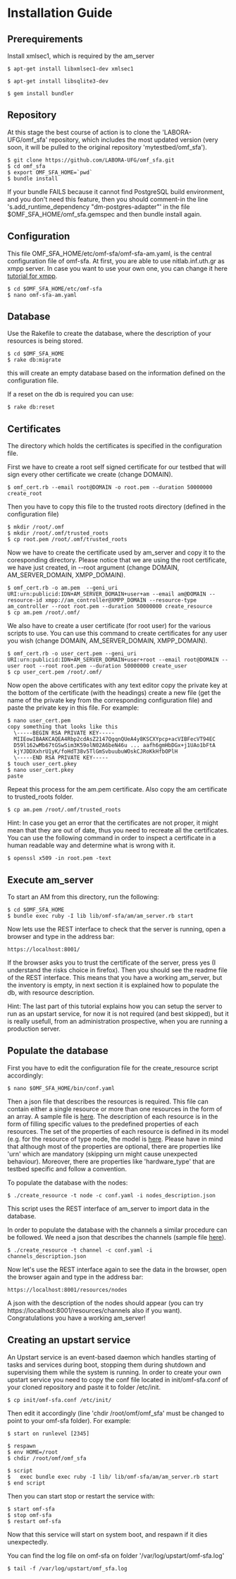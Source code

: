 Installation Guide
==================

Prerequirements
---------------

Install xmlsec1, which is required by the am_server

    $ apt-get install libxmlsec1-dev xmlsec1

    $ apt-get install libsqlite3-dev

    $ gem install bundler

Repository
----------

At this stage the best course of action is to clone the 'LABORA-UFG/omf_sfa' repository, which includes the most updated version (very soon, it will be pulled to the original repository 'mytestbed/omf_sfa').

    $ git clone https://github.com/LABORA-UFG/omf_sfa.git
    $ cd omf_sfa
    $ export OMF_SFA_HOME=`pwd`
    $ bundle install

If your bundle FAILS because it cannot find PostgreSQL build environment, and you don't need this feature, then you should comment-in the line 
's.add_runtime_dependency "dm-postgres-adapter"' in the file $OMF_SFA_HOME/omf_sfa.gemspec and then bundle install again.

Configuration
-------------

This file OMF_SFA_HOME/etc/omf-sfa/omf-sfa-am.yaml, is the central configuration file of omf-sfa.
At first, you are able to use nitlab.inf.uth.gr as xmpp server. In case you want to use your own one, you can change it here [tutorial for xmpp](http://mytestbed.net/doc/omf/file.set_up_communication_server.html).

    $ cd $OMF_SFA_HOME/etc/omf-sfa
    $ nano omf-sfa-am.yaml

Database
--------

Use the Rakefile to create the database, where the description of your resources is being stored.

    $ cd $OMF_SFA_HOME
    $ rake db:migrate

this will create an empty database based on the information defined on the configuration file.

If a reset on the db is required you can use:

    $ rake db:reset

Certificates
------------

The directory which holds the certificates is specified in the configuration
file.

First we have to create a root self signed certificate for our testbed that will sign every other
certificate we create (change DOMAIN).

    $ omf_cert.rb --email root@DOMAIN -o root.pem --duration 50000000 create_root

Then you have to copy this file to the trusted roots directory (defined in the configuration file)

    $ mkdir /root/.omf
    $ mkdir /root/.omf/trusted_roots
    $ cp root.pem /root/.omf/trusted_roots

Now we have to create the certificate used by am_server and copy it to the coresponding directory.
Please notice that we are using the root certificate, we have just created, in --root argument
(change DOMAIN, AM_SERVER_DOMAIN, XMPP_DOMAIN). 


    $ omf_cert.rb -o am.pem  --geni_uri URI:urn:publicid:IDN+AM_SERVER_DOMAIN+user+am --email am@DOMAIN --resource-id xmpp://am_controller@XMPP_DOMAIN --resource-type am_controller --root root.pem --duration 50000000 create_resource
    $ cp am.pem /root/.omf/

We also have to create a user certificate (for root user) for the various scripts to use. You can use this command to 
create certificates for any user you wish (change DOMAIN, AM_SERVER_DOMAIN, XMPP_DOMAIN).

    $ omf_cert.rb -o user_cert.pem --geni_uri URI:urn:publicid:IDN+AM_SERVER_DOMAIN+user+root --email root@DOMAIN --user root --root root.pem --duration 50000000 create_user
    $ cp user_cert.pem /root/.omf/

Now open the above certificates with any text editor copy the private key at the bottom of the certificate (with the headings)
create a new file (get the name of the private key from the corresponding configuration file) and paste the private key in this file.
For example:

    $ nano user_cert.pem
    copy something that looks like this
      \-----BEGIN RSA PRIVATE KEY-----
      MIIEowIBAAKCAQEA4Rbp2cdAsZ2147QgqnQUeA4y8KSCXYpcp+acVIBFecVT94EC
      D59l162wMb67tGSwSim3K59olN02A6beN46u ... aafh6gmHbDGx+j1UAo1bFtA
      kjYJDDXxhrU1yK/foHdT38v5TlGmSvbuubuWOskCJRoKkHfbOPlH
      \-----END RSA PRIVATE KEY-----
    $ touch user_cert.pkey
    $ nano user_cert.pkey
    paste

Repeat this process for the am.pem certificate.
Also copy the am certificate to trusted_roots folder.

	$ cp am.pem /root/.omf/trusted_roots 

Hint: In case you get an error that the certificates are not proper, it might mean that they are out of date, thus you need to recreate
all the certificates. You can use the following command in order to inspect a certificate in a human readable way and determine
what is wrong with it.

    $ openssl x509 -in root.pem -text

Execute am_server
-------------------

To start an AM from this directory, run the following:

    $ cd $OMF_SFA_HOME
    $ bundle exec ruby -I lib lib/omf-sfa/am/am_server.rb start

Now lets use the REST interface to check that the server is running, open a browser and type in the address bar:

	https://localhost:8001/

If the browser asks you to trust the certificate of the server, press yes (I understand the risks choice in firefox).
Then you should see the readme file of the REST interface. This means that you have a working am_server, but the inventory is 
empty, in next section it is explained how to populate the db, with resource description.

Hint: The last part of this tutorial explains how you can setup the server to run as an upstart service, for now it is 
not required (and best skipped), but it is really usefull, from an administration prospective, when you are running a production server.

Populate the database
---------------------

First you have to edit the configuration file for the create_resource script accordingly:

    $ nano $OMF_SFA_HOME/bin/conf.yaml

Then a json file that describes the resources is required. 
This file can contain either a single resource or more than one resources in the form of an array. 
A sample file is [here](https://github.com/LABORA-UFG/omf_sfa/tree/master/examples/Populate_DB/sample_nitos_enriched_nodes_out.json). 
The description of each resource is in the form of filling specific values to the predefined properties of each resources. 
The set of the properties of each resource is defined in its model (e.g. for the resource of type node, the model is [here](https://github.com/LABORA-UFG/omf_sfa/blob/master/lib/omf-sfa/resource/node.rb).
Please have in mind that although most of the properties are optional, there are properties like 'urn' which are mandatory (skipping urn might cause unexpected behaviour).
Moreover, there are properties like 'hardware_type' that are testbed specific and follow a convention.

To populate the database with the nodes:

    $ ./create_resource -t node -c conf.yaml -i nodes_description.json

This script uses the REST interface of am_server to import data in the database.

In order to populate the database with the channels a similar procedure can be followed. We need a json that describes the
channels (sample file [here](https://github.com/LABORA-UFG/omf_sfa/tree/master/examples/Populate_DB/sample_nitos_channels.json)).

    $ ./create_resource -t channel -c conf.yaml -i channels_description.json

Now let's use the REST interface again to see the data in the browser, open the browser again and type in the address bar:
    
    https://localhost:8001/resources/nodes

A json with the description of the nodes should appear (you can try https://localhost:8001/resources/channels also if you want).
Congratulations you have a working am_server!

Creating an upstart service 
---------------------------

An Upstart service is an event-based daemon which handles starting of tasks and services during boot, 
stopping them during shutdown and supervising them while the system is running.
In order to create your own upstart service you need to copy the conf file located in init/omf-sfa.conf of
your cloned repository and paste it to folder /etc/init. 

    $ cp init/omf-sfa.conf /etc/init/

Then edit it accordingly (line 'chdir /root/omf/omf_sfa' must be changed to point to your omf-sfa folder). For example:


    $ start on runlevel [2345]

    $ respawn
    $ env HOME=/root
    $ chdir /root/omf/omf_sfa
     
    $ script
    $   exec bundle exec ruby -I lib/ lib/omf-sfa/am/am_server.rb start
    $ end script

Then you can start stop or restart the service with:

    $ start omf-sfa
    $ stop omf-sfa
    $ restart omf-sfa

Now that this service will start on system boot, and respawn if it dies unexpectedly.

You can find the log file on omf-sfa on folder '/var/log/upstart/omf-sfa.log'

    $ tail -f /var/log/upstart/omf_sfa.log 
